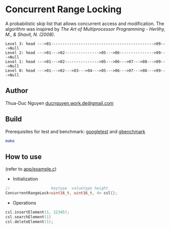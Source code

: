 # Concurrent Range Locking

A probabilistic skip list that allows concurrent access and modification. The algorithm was inspired by _The Art of Multiprocessor Programming - Herlihy, M., & Shavit, N. (2008)_.

```
Level 3: head --->01--------------------------------------------->09--->Null
Level 2: head --->01--->02--------------->05--->06--------------->09--->Null
Level 1: head --->01--->02--------------->05--->06--->07--->08--->09--->Null
Level 0: head --->01--->02--->03--->04--->05--->06--->07--->08--->09--->Null
```

## Author

Thua-Duc Nguyen <ducnguyen.work.de@gmail.com>

## Build

Prerequisites for test and benchmark: [googletest](https://github.com/google/googletest) and [gbenchmark](https://github.com/google/benchmark)

```sh
make
```

## How to use

(refer to [app/example.c](app/example.c))

- Initialization

```C++
//                  keytype  valuetype height
ConcurrentRangeLock<uint16_t, uint16_t, 4> csl{};
```

- Operations

```C++
csl.insertElement(1, 12345);
csl.searchElement(1)
csl.deleteElement(1);
```
